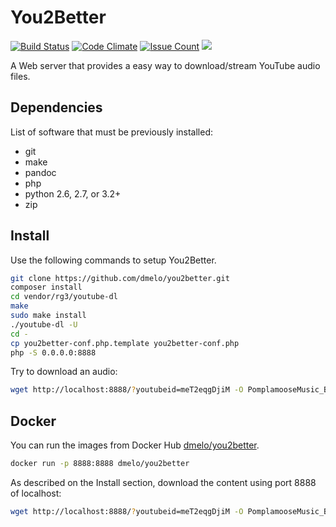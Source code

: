 You2Better
==========

[![Build Status](https://travis-ci.org/dmelo/you2better.svg)](https://travis-ci.org/dmelo/you2better)
[![Code Climate](https://codeclimate.com/github/dmelo/you2better/badges/gpa.svg)](https://codeclimate.com/github/dmelo/you2better)
[![Issue Count](https://codeclimate.com/github/dmelo/you2better/badges/issue_count.svg)](https://codeclimate.com/github/dmelo/you2better)
[![](https://images.microbadger.com/badges/image/dmelo/you2better.svg)](https://microbadger.com/images/dmelo/you2better "Get your own image badge on microbadger.com")

A Web server that provides a easy way to download/stream YouTube audio files.

Dependencies
------------

List of software that must be previously installed:

- git
- make
- pandoc
- php
- python 2.6, 2.7, or 3.2+
- zip

Install
-------

Use the following commands to setup You2Better.

```bash
git clone https://github.com/dmelo/you2better.git
composer install
cd vendor/rg3/youtube-dl
make
sudo make install
./youtube-dl -U
cd -
cp you2better-conf.php.template you2better-conf.php
php -S 0.0.0.0:8888
```

Try to download an audio:

```bash
wget http://localhost:8888/?youtubeid=meT2eqgDjiM -O PomplamooseMusic_Beat_it.m4a
```

Docker
------

You can run the images from Docker Hub
[dmelo/you2better](https://hub.docker.com/r/dmelo/you2better/).

```bash
docker run -p 8888:8888 dmelo/you2better
```

As described on the Install section, download the content using port 8888 of
localhost:

```bash
wget http://localhost:8888/?youtubeid=meT2eqgDjiM -O PomplamooseMusic_Beat_it.m4a
```

